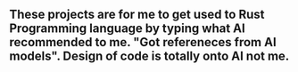 ## These projects are for me to get used to Rust Programming language by typing what AI recommended to me. "Got refereneces from AI models". Design of code is totally onto AI not me.
